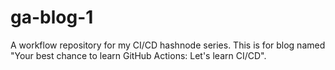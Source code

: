 # ga-blog-1
A workflow repository for my CI/CD hashnode series. This is for blog named "Your best chance to learn GitHub Actions: Let's learn CI/CD".
